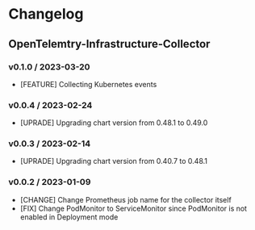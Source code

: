# Changelog

## OpenTelemtry-Infrastructure-Collector

### v0.1.0 / 2023-03-20

* [FEATURE] Collecting Kubernetes events

### v0.0.4 / 2023-02-24

* [UPRADE] Upgrading chart version from 0.48.1 to 0.49.0

### v0.0.3 / 2023-02-14

* [UPRADE] Upgrading chart version from 0.40.7 to 0.48.1

### v0.0.2 / 2023-01-09

* [CHANGE] Change Prometheus job name for the collector itself
* [FIX] Change PodMonitor to ServiceMonitor since PodMonitor is not enabled in Deployment mode
